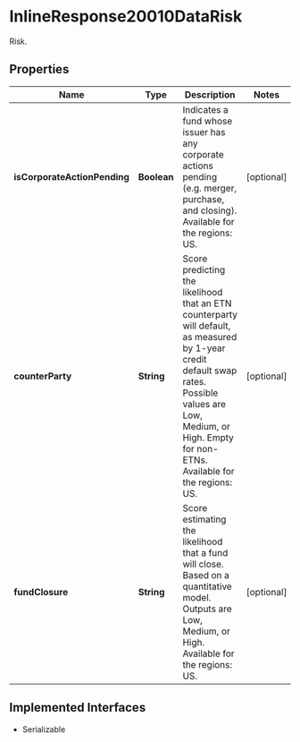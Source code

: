 

# InlineResponse20010DataRisk

Risk.

## Properties

Name | Type | Description | Notes
------------ | ------------- | ------------- | -------------
**isCorporateActionPending** | **Boolean** | Indicates a fund whose issuer has any corporate actions pending (e.g. merger, purchase, and closing). Available for the regions: US. |  [optional]
**counterParty** | **String** | Score predicting the likelihood that an ETN counterparty will default, as measured by 1-year credit default swap rates. Possible values are Low, Medium, or High. Empty for non-ETNs. Available for the regions: US. |  [optional]
**fundClosure** | **String** | Score estimating the likelihood that a fund will close. Based on a quantitative model. Outputs are Low, Medium, or High. Available for the regions: US. |  [optional]


## Implemented Interfaces

* Serializable


